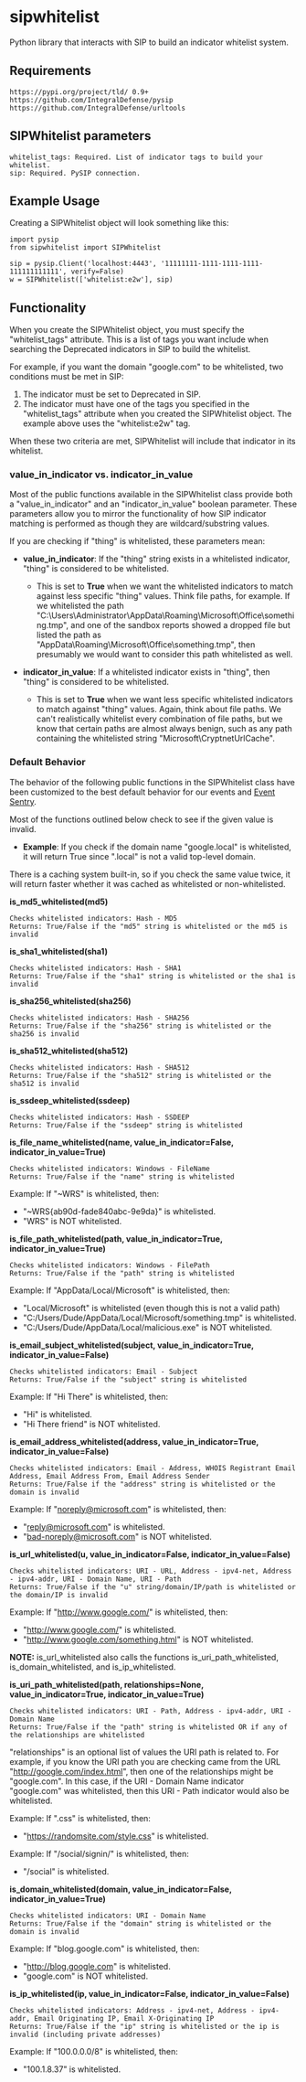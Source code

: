 # sipwhitelist
Python library that interacts with SIP to build an indicator whitelist system.

## Requirements
    https://pypi.org/project/tld/ 0.9+
    https://github.com/IntegralDefense/pysip
    https://github.com/IntegralDefense/urltools
    
## SIPWhitelist parameters
    whitelist_tags: Required. List of indicator tags to build your whitelist.
    sip: Required. PySIP connection.
    
## Example Usage
Creating a SIPWhitelist object will look something like this:

    import pysip
    from sipwhitelist import SIPWhitelist

    sip = pysip.Client('localhost:4443', '11111111-1111-1111-1111-111111111111', verify=False)
    w = SIPWhitelist(['whitelist:e2w'], sip)
    
## Functionality
When you create the SIPWhitelist object, you must specify the "whitelist_tags" attribute. This is a list of tags you want include when searching the Deprecated indicators in SIP to build the whitelist.

For example, if you want the domain "google.com" to be whitelisted, two conditions must be met in SIP:

1. The indicator must be set to Deprecated in SIP.
2. The indicator must have one of the tags you specified in the "whitelist_tags" attribute when you created the SIPWhitelist object. The example above uses the "whitelist:e2w" tag.

When these two criteria are met, SIPWhitelist will include that indicator in its whitelist.

### value_in_indicator vs. indicator_in_value
Most of the public functions available in the SIPWhitelist class provide both a "value_in_indicator" and an "indicator_in_value" boolean parameter. These parameters allow you to mirror the functionality of how SIP indicator matching is performed as though they are wildcard/substring values.

If you are checking if "thing" is whitelisted, these parameters mean:
* **value_in_indicator**: If the "thing" string exists in a whitelisted indicator, "thing" is considered to be whitelisted.
    
    * This is set to **True** when we want the whitelisted indicators to match against less specific "thing" values. Think file paths, for example. If we whitelisted the path "C:\Users\Administrator\AppData\Roaming\Microsoft\Office\something.tmp", and one of the sandbox reports showed a dropped file but listed the path as "AppData\Roaming\Microsoft\Office\something.tmp", then presumably we would want to consider this path whitelisted as well.

* **indicator_in_value**: If a whitelisted indicator exists in "thing", then "thing" is considered to be whitelisted.

    * This is set to **True** when we want less specific whitelisted indicators to match against "thing" values. Again, think about file paths. We can't realistically whitelist every combination of file paths, but we know that certain paths are almost always benign, such as any path containing the whitelisted string "Microsoft\CryptnetUrlCache\".

### Default Behavior
The behavior of the following public functions in the SIPWhitelist class have been customized to the best default behavior for our events and [Event Sentry](https://github.com/IntegralDefense/eventsentry).

Most of the functions outlined below check to see if the given value is invalid.
* **Example**: If you check if the domain name "google.local" is whitelisted, it will return True since ".local" is not a valid top-level domain.

There is a caching system built-in, so if you check the same value twice, it will return faster whether it was cached as whitelisted or non-whitelisted.

**is_md5_whitelisted(md5)**

    Checks whitelisted indicators: Hash - MD5
    Returns: True/False if the "md5" string is whitelisted or the md5 is invalid
    
**is_sha1_whitelisted(sha1)**

    Checks whitelisted indicators: Hash - SHA1
    Returns: True/False if the "sha1" string is whitelisted or the sha1 is invalid
    
**is_sha256_whitelisted(sha256)**

    Checks whitelisted indicators: Hash - SHA256
    Returns: True/False if the "sha256" string is whitelisted or the sha256 is invalid
    
**is_sha512_whitelisted(sha512)**

    Checks whitelisted indicators: Hash - SHA512
    Returns: True/False if the "sha512" string is whitelisted or the sha512 is invalid
    
**is_ssdeep_whitelisted(ssdeep)**

    Checks whitelisted indicators: Hash - SSDEEP
    Returns: True/False if the "ssdeep" string is whitelisted
    
**is_file_name_whitelisted(name, value_in_indicator=False, indicator_in_value=True)**

    Checks whitelisted indicators: Windows - FileName
    Returns: True/False if the "name" string is whitelisted

Example: If "~WRS" is whitelisted, then:
* "~WRS{ab90d-fade840abc-9e9da}" is whitelisted.
* "WRS" is NOT whitelisted.

**is_file_path_whitelisted(path, value_in_indicator=True, indicator_in_value=True)**

    Checks whitelisted indicators: Windows - FilePath
    Returns: True/False if the "path" string is whitelisted

Example: If "AppData/Local/Microsoft" is whitelisted, then:

* "Local/Microsoft" is whitelisted (even though this is not a valid path)
* "C:/Users/Dude/AppData/Local/Microsoft/something.tmp" is whitelisted.
* "C:/Users/Dude/AppData/Local/malicious.exe" is NOT whitelisted.

**is_email_subject_whitelisted(subject, value_in_indicator=True, indicator_in_value=False)**

    Checks whitelisted indicators: Email - Subject
    Returns: True/False if the "subject" string is whitelisted

Example: If "Hi There" is whitelisted, then:

* "Hi" is whitelisted.
* "Hi There friend" is NOT whitelisted.

**is_email_address_whitelisted(address, value_in_indicator=True, indicator_in_value=False)**

    Checks whitelisted indicators: Email - Address, WHOIS Registrant Email Address, Email Address From, Email Address Sender
    Returns: True/False if the "address" string is whitelisted or the domain is invalid

Example: If "noreply@microsoft.com" is whitelisted, then:

* "reply@microsoft.com" is whitelisted.
* "bad-noreply@microsoft.com" is NOT whitelisted.

**is_url_whitelisted(u, value_in_indicator=False, indicator_in_value=False)**

    Checks whitelisted indicators: URI - URL, Address - ipv4-net, Address - ipv4-addr, URI - Domain Name, URI - Path
    Returns: True/False if the "u" string/domain/IP/path is whitelisted or the domain/IP is invalid

Example: If "http://www.google.com/" is whitelisted, then:

* "http://www.google.com/" is whitelisted.
* "http://www.google.com/something.html" is NOT whitelisted.

**NOTE:** is_url_whitelisted also calls the functions is_uri_path_whitelisted, is_domain_whitelisted, and is_ip_whitelisted.

**is_uri_path_whitelisted(path, relationships=None, value_in_indicator=True, indicator_in_value=True)**

    Checks whitelisted indicators: URI - Path, Address - ipv4-addr, URI - Domain Name
    Returns: True/False if the "path" string is whitelisted OR if any of the relationships are whitelisted

"relationships" is an optional list of values the URI path is related to. For example, if you know the URI path you are checking came from the URL "http://google.com/index.html", then one of the relationships might be "google.com". In this case, if the URI - Domain Name indicator "google.com" was whitelisted, then this URI - Path indicator would also be whitelisted.

Example: If ".css" is whitelisted, then:

* "https://randomsite.com/style.css" is whitelisted.

Example: If "/social/signin/" is whitelisted, then:

* "/social" is whitelisted.

**is_domain_whitelisted(domain, value_in_indicator=False, indicator_in_value=True)**

    Checks whitelisted indicators: URI - Domain Name
    Returns: True/False if the "domain" string is whitelisted or the domain is invalid

Example: If "blog.google.com" is whitelisted, then:

* "http://blog.google.com" is whitelisted.
* "google.com" is NOT whitelisted.

**is_ip_whitelisted(ip, value_in_indicator=False, indicator_in_value=False)**

    Checks whitelisted indicators: Address - ipv4-net, Address - ipv4-addr, Email Originating IP, Email X-Originating IP
    Returns: True/False if the "ip" string is whitelisted or the ip is invalid (including private addresses)

Example: If "100.0.0.0/8" is whitelisted, then:

* "100.1.8.37" is whitelisted.
